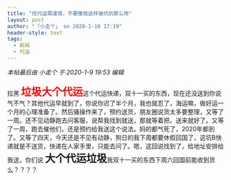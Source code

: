 ```yaml
---
title: "找代运需谨慎，不要像我这样被坑的那么惨"
layout: post
author: "「小走个」 on 2020-1-10 17:19"
header-style: text
tags:
  - 新闻
  - 代运
---
```


<head></head>
<body>
 <i class="pstatus"> 本帖最后由 小走个 于 2020-1-9 19:53 编辑 </i>
 <br> 
 <br> 拉黑
 <font size="5"><font color="#ff0000"><strong>垃圾大个代运</strong></font></font>这个代运快递，双十一买的东西，现在还没送到你说气不气？其他代运早就到了，你说你迟了半个月，我也就忍了，海运嘛，做好运一个月的心理准备了。然后骚操作来了，预约送货，朋友圈说货太多要整理，又等了一周。还不见动静跑去问客服，说帮我找到就送，那就等着把，送来就好了。又等了一周，跑去催他们，还是预约给我送这个说法。妈的都气死了，2020年都到了。又等了四天，今天还是不见有动静，狗日的我下周都要休假回国了，这坑B快递就是不送货，快递在人家手里，只能去问了。嗯，这回说找到了，给地址安排给我送，你们说
 <strong><font size="5">大个代运垃圾</font></strong>我双十一买的东西下周六回国前能收到货么？？？？
 <br>
</body>


